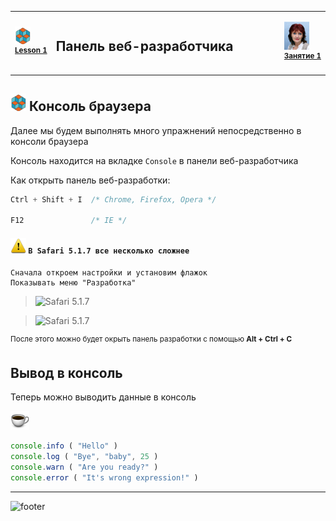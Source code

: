 [footer]: https://github.com/garevna/js-course/raw/master/images/a-level-ico.png?raw=true
[me40]: https://raw.githubusercontent.com/garevna/a-level-js-lessons/master/ico/myPhoto-40.png "Ⓒ Irina Fylyppova ( garevna ) 2019"
[ico20]: https://raw.githubusercontent.com/garevna/a-level-js-lessons/master/ico/a-level-20.png
[ico25]: https://raw.githubusercontent.com/garevna/a-level-js-lessons/master/ico/a-level-25.png
[hw-30]: https://raw.githubusercontent.com/garevna/a-level-js-lessons/master/ico/briefcase-30.png
[cap-30]: https://raw.githubusercontent.com/garevna/a-level-js-lessons/master/ico/coffee-30.png
[warn-25]: https://raw.githubusercontent.com/garevna/a-level-js-lessons/master/ico/warning-25.png
[link-25]: https://raw.githubusercontent.com/garevna/a-level-js-lessons/master/ico/link-25.png
[err-20]: https://raw.githubusercontent.com/garevna/a-level-js-lessons/master/ico/no_entry-20.png
[err-25]: https://raw.githubusercontent.com/garevna/a-level-js-lessons/master/ico/no_entry-25.png
[err-30]: https://raw.githubusercontent.com/garevna/a-level-js-lessons/master/ico/no_entry-30.png


<table><tr><td width="50">

![ico25] <br/><sup>[**Lesson&nbsp;1**](../lessons/lesson-01.md)</sup>
  </td>
  <td width="800"><h2>Панель веб-разработчика</h2></td>
  <td>

  ![me40] <br/><sup>[**Занятие&nbsp;1**](../lessons/lesson-01.md)</sup></td>
</tr></table>

## ![ico25] Консоль браузера

Далее мы будем выполнять много упражнений непосредственно в консоли браузера

Консоль находится на вкладке `Console` в панели веб-разработчика

Как открыть панель веб-разработки:
```javascript
Ctrl + Shift + I  /* Chrome, Firefox, Opera */

F12               /* IE */
```
#### ![warn-25] `В Safari 5.1.7 все несколько сложнее`

```
Сначала откроем настройки и установим флажок
Показывать меню "Разработка"
```
>![]( https://garevna.github.io/js-samples/pictures/safari-menu.png "Safari 5.1.7")

> ![]( https://garevna.github.io/js-samples/pictures/safari-menu-1.png "Safari 5.1.7")

<sup>После этого можно будет окрыть панель разработки с помощью  <b>Alt + Ctrl + C</b></sup>

## Вывод в консоль

Теперь можно выводить данные в консоль

![cap-30]

```javascript
console.info ( "Hello" )
console.log ( "Bye", "baby", 25 )
console.warn ( "Are you ready?" )
console.error ( "It's wrong expression!" )
```

_________________________________________________________________________

![footer]
